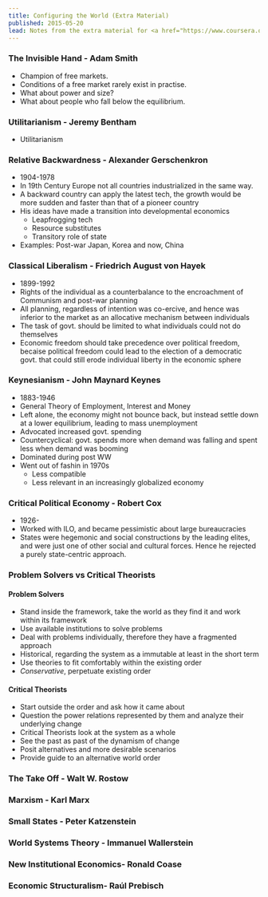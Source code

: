 ```yaml
---
title: Configuring the World (Extra Material)
published: 2015-05-20
lead: Notes from the extra material for <a href="https://www.coursera.org/course/configuringworld">Configuring the World</a>, a <abbr title="Massive Open Online Course">MOOC</abbr> on Coursera.
---
```


### The Invisible Hand - Adam Smith
* Champion of free markets.
* Conditions of a free market rarely exist in practise.
* What about power and size?
* What about people who fall below the equilibrium.


### Utilitarianism - Jeremy Bentham
* Utilitarianism

### Relative Backwardness - Alexander Gerschenkron
* 1904-1978
* In 19th Century Europe not all countries industrialized in the same way.
* A backward country can apply the latest tech, the growth would be more sudden and faster than that of a pioneer country
* His ideas have made a transition into developmental economics
    - Leapfrogging tech
    - Resource substitutes
    * Transitory role of state
* Examples: Post-war Japan, Korea and now, China

### Classical Liberalism - Friedrich August von Hayek
* 1899-1992
* Rights of the individual as a counterbalance to the encroachment of Communism and post-war planning
* All planning, regardless of intention was co-ercive, and hence was inferior to the market as an allocative mechanism between individuals
* The task of govt. should be limited to what individuals could not do themselves
* Economic freedom should take precedence over political freedom, becaise political freedom could lead to the election of a democratic govt. that could still erode individual liberty in the economic sphere

### Keynesianism - John Maynard Keynes
* 1883-1946
* General Theory of Employment, Interest and Money
* Left alone, the economy might not bounce back, but instead settle down at a lower equilibrium, leading to mass unemployment
* Advocated increased govt. spending
* Countercyclical:  govt. spends more when demand was falling and spent less when demand was booming
* Dominated during post WW
* Went out of fashin in 1970s
    - Less compatible
    - Less relevant in an increasingly globalized economy

### Critical Political Economy - Robert Cox
* 1926-
* Worked with ILO, and became pessimistic about large bureaucracies
* States were hegemonic and social constructions by the leading elites, and were just one of other social and cultural forces. Hence he rejected a purely state-centric approach.

### Problem Solvers vs Critical Theorists
#### Problem Solvers
* Stand inside the framework, take the world as they find it and work within its framework
* Use available institutions to solve problems
* Deal with problems individually, therefore they have a fragmented approach
* Historical, regarding the system as a immutable at least in the short term
* Use theories to fit comfortably within the existing order
* _Conservative_, perpetuate existing order

#### Critical Theorists
* Start outside the order and ask how it came about
* Question the power relations represented by them and analyze their underlying change
* Critical Theorists look at the system as a whole
* See the past as past of the dynamism of change
* Posit alternatives and more desirable scenarios
* Provide guide to an alternative world order

### The Take Off - Walt W. Rostow

### Marxism - Karl Marx

### Small States - Peter Katzenstein

### World Systems Theory - Immanuel Wallerstein

### New Institutional Economics- Ronald Coase

### Economic Structuralism- Raúl Prebisch
